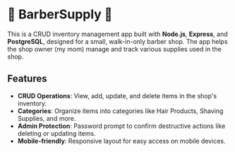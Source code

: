 # 💈 BarberSupply 💈

This is a CRUD inventory management app built with **Node.js**, **Express**, and **PostgreSQL**, designed for a small, walk-in-only barber shop. The app helps the shop owner (my mom) manage and track various supplies used in the shop.

## Features

- **CRUD Operations**: View, add, update, and delete items in the shop's inventory.
- **Categories**: Organize items into categories like Hair Products, Shaving Supplies, and more.
- **Admin Protection**: Password prompt to confirm destructive actions like deleting or updating items.
- **Mobile-friendly**: Responsive layout for easy access on mobile devices.
